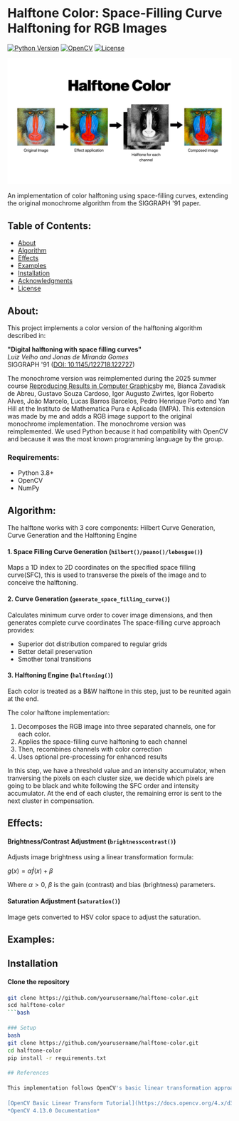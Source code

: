 # Halftone Color: Space-Filling Curve Halftoning for RGB Images

[![Python Version](https://img.shields.io/badge/python-3.8+-blue.svg)](https://www.python.org/)
[![OpenCV](https://img.shields.io/badge/opencv-4.5+-brightgreen)](https://opencv.org/)
[![License](https://img.shields.io/badge/license-MIT-green)](LICENSE)

<img src="Images/halftone_color.png" alt="Pipeline of the color mode halftone" width="800">

An implementation of color halftoning using space-filling curves, extending the original monochrome algorithm from the SIGGRAPH '91 paper.

## Table of Contents:
- [About](#about)
- [Algorithm](#algorithm)
- [Effects](#algorithm)
- [Examples](#examples)
- [Installation](#installation)
- [Acknowledgments](#acknowledgments)
- [License](#license)

## About:

This project implements a color version of the halftoning algorithm described in:

**"Digital halftoning with space filling curves"**  
*Luiz Velho and Jonas de Miranda Gomes*  
SIGGRAPH '91 ([DOI: 10.1145/122718.122727](https://doi.org/10.1145/122718.122727))

The monochrome version was reimplemented during the 2025 summer course [Reproducing Results in Computer Graphics](https://lhf.impa.br/cursos/rr/)by me, Bianca Zavadisk de Abreu, Gustavo Souza Cardoso, Igor Augusto Zwirtes, Igor Roberto Alves, João Marcelo, Lucas Barros Barcelos, Pedro Henrique Porto and Yan Hill at the Instituto de Mathematica Pura e Aplicada (IMPA). This extension was made by me and adds a RGB image support to the original monochrome implementation. The monochrome version was reimplemented. We used Python because it had compatibility with OpenCV and because it was the most known programming language by the group.

### Requirements:
- Python 3.8+
- OpenCV
- NumPy

## Algorithm:

The halftone works with 3 core components: Hilbert Curve Generation, Curve Generation and the Halftoning Engine

#### 1. Space Filling Curve Generation (`hilbert()/peano()/lebesgue()`)

Maps a 1D index to 2D coordinates on the specified space filling curve(SFC), this is used to transverse the pixels of the image and to conceive the halftoning.

#### 2. Curve Generation (`generate_space_filling_curve()`)

Calculates minimum curve order to cover image dimensions, and then generates complete curve coordinates
The space-filling curve approach provides:
- Superior dot distribution compared to regular grids
- Better detail preservation
- Smother tonal transitions

#### 3. Halftoning Engine (`halftoning()`)

Each color is treated as a B&W halftone in this step, just to be reunited again at the end. 

The color halftone implementation:
1. Decomposes the RGB image into three separated channels, one for each color.
2. Applies the space-filling curve halftoning to each channel
3. Then, recombines channels with color correction
4. Uses optional pre-processing for enhanced results

In this step, we have a threshold value and an intensity accumulator, when tranversing the pixels on each cluster size, we decide which pixels are going to be black and white following the SFC order and intensity accumulator. At the end of each cluster, the remaining error is sent to the next cluster in compensation.

## Effects:

#### Brightness/Contrast Adjustment (`brightnesscontrast()`)

Adjusts image brightness using a linear transformation formula:

$g(x) = \alpha \dot f(x) + \beta$

Where $\alpha > 0$, $\beta$ is the gain (contrast) and bias (brightness) parameters.

#### Saturation Adjustment (`saturation()`)

Image gets converted to HSV color space to adjust the saturation.

## Examples:



## Installation

#### Clone the repository

```bash
git clone https://github.com/yourusername/halftone-color.git
scd halftone-color
```bash

### Setup
bash
git clone https://github.com/yourusername/halftone-color.git
cd halftone-color
pip install -r requirements.txt

## References

This implementation follows OpenCV's basic linear transformation approach. For official documentation:

[OpenCV Basic Linear Transform Tutorial](https://docs.opencv.org/4.x/d3/dc1/tutorial_basic_linear_transform.html)  
*OpenCV 4.13.0 Documentation*